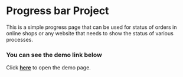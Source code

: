 # Progress bar Project
This is a simple progress page that can be used for status of orders in online shops or any website that needs to show the status of various processes.

 ### You can see the demo link below
 Click [**here**]('https://mahdisamin.github.io/progress-bar-project/') to open the demo page.